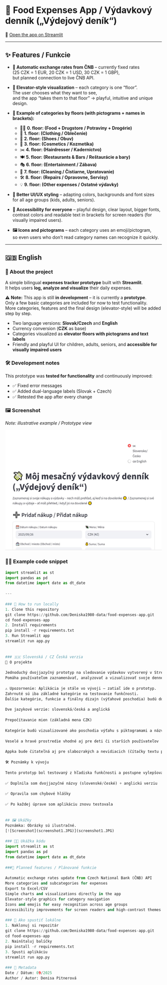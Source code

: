 # 💸 Food Expenses App / Výdavkový denník („Výdejový deník“)

📌 [Open the app on Streamlit](https://food-expenses-app-p5tts7gtpumedcsdkhdlw4.streamlit.app)

---

## ✨ Features / Funkcie

- **🔮 Automatic exchange rates from ČNB** – currently fixed rates  
  (25 CZK = 1 EUR, 20 CZK = 1 USD, 30 CZK = 1 GBP),  
  but planned connection to live ČNB API.  

- **🚀 Elevator-style visualization** – each category is one “floor”.  
  The user chooses what they want to see,  
  and the app “takes them to that floor” → playful, intuitive and unique design.  

- **🏢 Example of categories by floors (with pictograms + names in brackets):**
  - 🥖🧴 **0. floor: (Food + Drugstore / Potraviny + Drogérie)**  
  - 👗 **1. floor: (Clothing / Oblečenie)**  
  - 👟 **2. floor: (Shoes / Obuv)**  
  - 💄 **3. floor: (Cosmetics / Kozmetika)**  
  - ✂️ **4. floor: (Hairdresser / Kaderníctvo)**  
  - 🍽️ **5. floor: (Restaurants & Bars / Reštaurácie a bary)**  
  - 🎭 **6. floor: (Entertainment / Zábava)**  
  - 🧹 **7. floor: (Cleaning / Čistiarne, Upratovanie)**  
  - 🛠️ **8. floor: (Repairs / Opravovne, Servisy)**  
  - 💡 **9. floor: (Other expenses / Ostatné výdavky)**  

- **🎨 Better UI/UX styling** – adapting colors, backgrounds and font sizes  
  for all age groups (kids, adults, seniors).  

- **📱 Accessibility for everyone** – playful design, clear layout, bigger fonts,  
  contrast colors and readable text in brackets for screen readers (for visually impaired users).  

- **🖼️ Icons and pictograms** – each category uses an emoji/pictogram,  
  so even users who don’t read category names can recognize it quickly.  

---

## 🇬🇧 English

### 📌 About the project
A simple bilingual **expenses tracker prototype** built with **Streamlit**.  
It helps users **log, analyze and visualize** their daily expenses.  

⚠️ **Note:** This app is still **in development** – it is currently a **prototype**.  
Only a few basic categories are included for now to test functionality.  
More categories, features and the final design (elevator-style) will be added step by step.  

- Two language versions: **Slovak/Czech** and **English**  
- Currency conversion (**CZK** as base)  
- Categories visualized as **elevator floors with pictograms and text labels**  
- Friendly and playful UI for children, adults, seniors, and **accessible for visually impaired users**  

### 🛠️ Development notes
This prototype was **tested for functionality** and continuously improved:  
- ✅ Fixed error messages  
- ✅ Added dual-language labels (Slovak + Czech)  
- ✅ Retested the app after every change  

### 🖼️ Screenshot
*Note: illustrative example / Prototype view*  

[![Screenshot](screenshot1.JPG)](screenshot1.JPG)

### 🧑‍💻 Example code snippet
```python
import streamlit as st
import pandas as pd
from datetime import date as dt_date

---

### 🚀 How to run locally
1. Clone this repository
git clone https://github.com/Deniska1980-data/food-expenses-app.git
cd food-expenses-app
2. Install requirements
pip install -r requirements.txt
3. Run Streamlit app
streamlit run app.py


### 🇸🇰 Slovenská / CZ Česká verzia
📌 O projekte

Jednoduchý dvojjazyčný prototyp na sledovanie výdavkov vytvorený v Streamlite.
Pomáha používateľom zaznamenávať, analyzovať a vizualizovať svoje denné výdavky.

⚠️ Upozornenie: Aplikácia je stále vo vývoji – zatiaľ ide o prototyp.
Zahrnuté sú iba základné kategórie na testovanie funkčnosti.
Ďalšie kategórie, funkcie a finálny dizajn (výťahové poschodia) budú doplnené postupne.

Dve jazykové verzie: slovenská/česká a anglická

Prepočítavanie mien (základná mena CZK)

Kategórie budú vizualizované ako poschodia výťahu s piktogramami a názvami v zátvorke

Veselé a hravé prostredie vhodné aj pre deti či starších používateľov

Appka bude čitateľná aj pre slabozrakých a nevidiacich (čítačky textu prečítajú názvy v zátvorkách)

🛠️ Poznámky k vývoju

Tento prototyp bol testovaný z hľadiska funkčnosti a postupne vylepšovaný:

✅ Doplnila som dvojjazyčné názvy (slovenské/české) + anglickú verziu

✅ Opravila som chybové hlášky

✅ Po každej úprave som aplikáciu znovu testovala


## 🖼️ Ukážky
Poznámka: Obrázky sú ilustračné. 
[![Screenshot](screenshot1.JPG)](screenshot1.JPG)

### 🧑‍💻 Ukážka kódu
import streamlit as st
import pandas as pd
from datetime import date as dt_date

###🔮 Planned features / Plánované funkcie

Automatic exchange rates update from Czech National Bank (ČNB) API
More categories and subcategories for expenses
Export to Excel/CSV
Simple charts and visualizations directly in the app
Elevator-style graphics for category navigation
Icons and emojis for easy recognition across age groups
Accessibility improvements for screen readers and high-contrast themes

### 🚀 Ako spustiť lokálne
1. Naklonuj si repozitár
git clone https://github.com/Deniska1980-data/food-expenses-app.git
cd food-expenses-app
2. Nainštaluj balíčky
pip install -r requirements.txt
3. Spusti aplikáciu
streamlit run app.py

### 📅 Metadata
Date / Dátum: 09/2025
Author / Autor: Denisa Pitnerová
